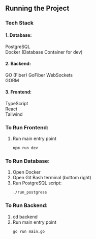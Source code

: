 ## Running the Project

### Tech Stack

#### 1. Database:

PostgreSQL  
Docker (Database Container for dev)

#### 2. Backend:

GO (Fiber)
GoFiber WebSockets  
GORM

#### 3. Frontend:

TypeScript  
React  
Tailwind

### To Run Frontend:

1. Run main entry point
   ```bash
   npm run dev
   ```

### To Run Database:

1. Open Docker
2. Open Git Bash terminal (bottom right)
3. Run PostgreSQL script:
   ```bash
   ./run_postgress
   ```

### To Run Backend:

1. cd backend
2. Run main entry point
   ```bash
   go run main.go
   ```
